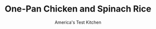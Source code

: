 ---
layout: ../../layouts/MarkdownPostLayout.astro
title: One-Pan Chicken and Spinach Rice
author: America's Test Kitchen
pubDate: 2023-03-15
description: "A dinner for when you need a nourishing, soothing supper—and minimal cleanup."
image_url: https://res.cloudinary.com/hksqkdlah/image/upload/ar_1:1,c_fill,dpr_2.0,f_auto,fl_lossy.progressive.strip_profile,g_faces:auto,q_auto:low,w_344/SFS_OnePotChickenSpinachRice_46_ershhe
tags: ["Main Courses","Greek","Rice","Chicken"]
calories: 3992
protein: 35
carbohydrates: 49
fats: 
fiber: 2
ingredients: ["1 tablespoon, Greek seasoning","1 1/2 teaspoons, kosher salt","3/4 teaspoon, pepper","8 (5- to 7-ounce), bone-in chicken thighs, trimmed","2 tablespoons, extra-virgin olive oil, plus extra for drizzling","1 cup, finely chopped onion","4 , garlic cloves, minced","1 1/2 cups, long-grain white rice, rinsed","2 cups, chicken broth","10 ounces, frozen spinach, thawed, squeezed dry, and chopped coarse","1/4 cup, pitted kalamata olives, chopped","1 1/2 tablespoons, lemon juice, plus lemon wedges for serving","2 ounces, feta cheese, crumbled (½ cup)","1/4 cup, chopped fresh mint","2 , scallions, sliced thin"]
serves: 6
time: "1½ hours"
instructions: ["Adjust oven rack to middle position and heat oven to 350 degrees. Combine Greek seasoning, salt, and pepper in bowl. Pat chicken dry with paper towels and sprinkle with 4 teaspoons Greek seasoning mixture.","Heat oil in 12-inch cast-iron skillet over medium-high heat until just smoking. Add chicken skin side down and cook, without moving it, until skin is crispy and golden, 7 to 9 minutes. Flip chicken and continue to cook until golden on second side, about 5 minutes longer. Transfer chicken to plate.","Pour off all but about 2 tablespoons fat from skillet and heat over medium-high heat until shimmering. Add onion and cook until softened, 3 to 5 minutes. Add garlic and cook until fragrant, about 30 seconds. Stir in rice and remaining 1¼ teaspoons Greek seasoning mixture and cook until edges of grains begin to turn translucent, about 2 minutes.","Stir in broth, spinach, olives, and lemon juice and bring to simmer. Nestle chicken into skillet along with any accumulated juices. Place large sheet of aluminum foil over skillet, then cover with lid. Transfer to oven and bake for 20 minutes.","Remove skillet from oven and let stand, covered, for 15 minutes. Transfer chicken to platter. Fluff rice with fork and sprinkle with feta, mint, and scallions. Drizzle with extra oil and serve with chicken and lemon wedges."]
nutrition: ["807 mg Potassium","405 mg Phosphorus","160 mg Calcium","4 mg Iron","97 mg Magnesium","910 mg Sodium","3 mg Zinc","35 g Fat","9 mg Niacin (B3)","15 g Monounsaturated","6 g Polyunsaturated","18 mg Vitamin C","169 mg Cholesterol","10 g Saturated","2 g Fiber","120 µg Folate (food)","3 g Sugars","246 µg Vitamin K","273 g Water","49 g Carbs","120 µg Folate equivalent (total)","35 g Protein","2 mg Vitamin E","1 µg Vitamin B12","285 µg Vitamin A","665 kcal Energy","3992 calories"]
notes: "We developed this recipe using Cavenders All Purpose Greek Seasoning."
---